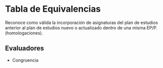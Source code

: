 # Tabla de Equivalencias

Reconoce como válida la incorporación de asignaturas del plan de estudios anterior al plan de estudios nuevo o actualizado dentro de una misma EP/P. (homologaciones).

## Evaluadores
* Congruencia
